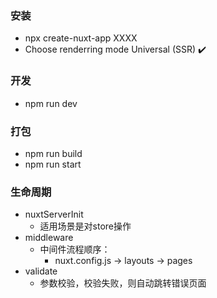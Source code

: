 ### 安装
  - npx create-nuxt-app XXXX
  - Choose renderring mode Universal (SSR) ✔️


### 开发
  - npm run dev


### 打包
  - npm run build
  - npm run start


### 生命周期
  - nuxtServerInit
    - 适用场景是对store操作
  - middleware 
    - 中间件流程顺序：
      - nuxt.config.js -> layouts -> pages
  - validate
    - 参数校验，校验失败，则自动跳转错误页面